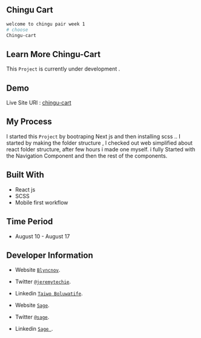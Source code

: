## Chingu Cart

```bash
welcome to chingu pair week 1
# choose
Chingu-cart
```

## Learn More Chingu-Cart

This `Project` is currently under development .


## Demo

Live Site URl : [chingu-cart](https://chingu-cart.vercel.app/)

## My Process
I started this `Project` by bootraping Next js and then installing scss .. I started by making the folder structure , l checked out web simplified about react folder structure, after few hours i made one myself. i fully Started with the Navigation Component and then the rest of the components.


## Built With

* React js
* SCSS 
* Mobile first workflow

## Time Period

* August 10 - August 17


## Developer Information

* Website [`Blyncnov`](https://blyncnov.com/).
* Twitter [`@jeremytechie`](https://twitter.com/jeremytechie).
* Linkedin [`Taiwo Boluwatife`](https://linkedin.com/in/blyncnov).

* Website [`Sage`](https://Sage.com/).
* Twitter [`@sage`](https://twitter.com/Sage).
* Linkedin [`Sage `](https://linkedin.com/in/Sage).